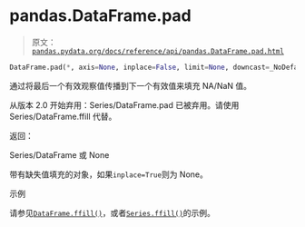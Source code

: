 # pandas.DataFrame.pad

> 原文：[`pandas.pydata.org/docs/reference/api/pandas.DataFrame.pad.html`](https://pandas.pydata.org/docs/reference/api/pandas.DataFrame.pad.html)

```py
DataFrame.pad(*, axis=None, inplace=False, limit=None, downcast=_NoDefault.no_default)
```

通过将最后一个有效观察值传播到下一个有效值来填充 NA/NaN 值。

从版本 2.0 开始弃用：Series/DataFrame.pad 已被弃用。请使用 Series/DataFrame.ffill 代替。

返回：

Series/DataFrame 或 None

带有缺失值填充的对象，如果`inplace=True`则为 None。

示例

请参见[`DataFrame.ffill()`](https://pandas.pydata.org/docs/reference/api/pandas.DataFrame.ffill.html#pandas.DataFrame.ffill)，或者[`Series.ffill()`](https://pandas.pydata.org/docs/reference/api/pandas.Series.ffill.html#pandas.Series.ffill)的示例。

